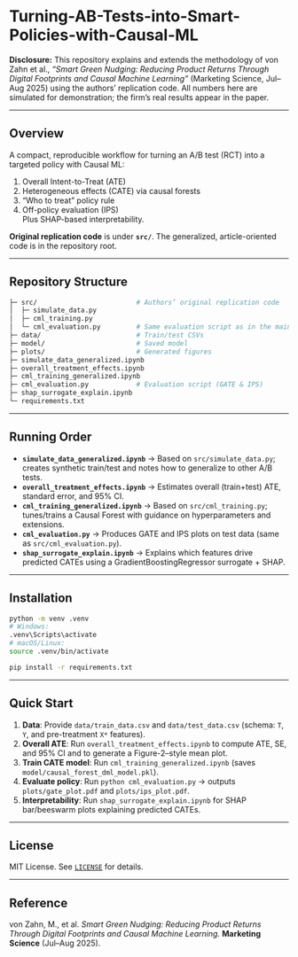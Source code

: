 # Turning-AB-Tests-into-Smart-Policies-with-Causal-ML

**Disclosure:** This repository explains and extends the methodology of von Zahn et al., *“Smart Green Nudging: Reducing Product Returns Through Digital Footprints and Causal Machine Learning”* (Marketing Science, Jul–Aug 2025) using the authors’ replication code. All numbers here are simulated for demonstration; the firm’s real results appear in the paper.

---

## Overview
A compact, reproducible workflow for turning an A/B test (RCT) into a targeted policy with Causal ML:
1. Overall Intent-to-Treat (ATE)
2. Heterogeneous effects (CATE) via causal forests
3. “Who to treat” policy rule
4. Off-policy evaluation (IPS)  
Plus SHAP-based interpretability.

**Original replication code** is under **`src/`**. The generalized, article-oriented code is in the repository root.

---

## Repository Structure

```bash
├─ src/                         # Authors’ original replication code
│  ├─ simulate_data.py
│  ├─ cml_training.py
│  └─ cml_evaluation.py         # Same evaluation script as in the main branch
├─ data/                        # Train/test CSVs
├─ model/                       # Saved model
├─ plots/                       # Generated figures
├─ simulate_data_generalized.ipynb
├─ overall_treatment_effects.ipynb
├─ cml_training_generalized.ipynb
├─ cml_evaluation.py            # Evaluation script (GATE & IPS)
├─ shap_surrogate_explain.ipynb
└─ requirements.txt
```



---

## Running Order
- **`simulate_data_generalized.ipynb`** → Based on `src/simulate_data.py`; creates synthetic train/test and notes how to generalize to other A/B tests.  
- **`overall_treatment_effects.ipynb`** → Estimates overall (train+test) ATE, standard error, and 95% CI.  
- **`cml_training_generalized.ipynb`** → Based on `src/cml_training.py`; tunes/trains a Causal Forest with guidance on hyperparameters and extensions.  
- **`cml_evaluation.py`** → Produces GATE and IPS plots on test data (same as `src/cml_evaluation.py`).  
- **`shap_surrogate_explain.ipynb`** → Explains which features drive predicted CATEs using a GradientBoostingRegressor surrogate + SHAP.

---

## Installation
```bash
python -m venv .venv
# Windows: 
.venv\Scripts\activate
# macOS/Linux:
source .venv/bin/activate

pip install -r requirements.txt
```


---

## Quick Start

1. **Data**: Provide `data/train_data.csv` and `data/test_data.csv` (schema: `T`, `Y`, and pre-treatment `X*` features).
2. **Overall ATE**: Run `overall_treatment_effects.ipynb` to compute ATE, SE, and 95% CI and to generate a Figure-2–style mean plot.
3. **Train CATE model**: Run `cml_training_generalized.ipynb` (saves `model/causal_forest_dml_model.pkl`).
4. **Evaluate policy**: Run `python cml_evaluation.py` → outputs `plots/gate_plot.pdf` and `plots/ips_plot.pdf`.
5. **Interpretability**: Run `shap_surrogate_explain.ipynb` for SHAP bar/beeswarm plots explaining predicted CATEs.

---

## License

MIT License. See [`LICENSE`](./LICENSE) for details.

---

## Reference

von Zahn, M., et al. *Smart Green Nudging: Reducing Product Returns Through Digital Footprints and Causal Machine Learning.* **Marketing Science** (Jul–Aug 2025).

